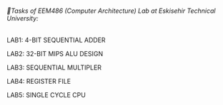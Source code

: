 ###### 🔌Tasks of EEM486 (Computer Architecture) Lab at Eskisehir Technical University:

LAB1: 4-BIT SEQUENTIAL ADDER

LAB2: 32-BIT MIPS ALU DESIGN

LAB3: SEQUENTIAL MULTIPLER

LAB4: REGISTER FILE

LAB5: SINGLE CYCLE CPU
